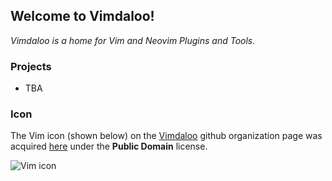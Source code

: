 ## Welcome to Vimdaloo!

_Vimdaloo is a home for Vim and Neovim Plugins and Tools._

### Projects

* TBA

### Icon

The Vim icon (shown below) on the [Vimdaloo](https://github.com/vimdaloo/) github organization page was acquired [here](https://freesvg.org/vim-colorscheme-tailoring19205) under the **Public Domain** license.

![Vim icon](/vim-icon_200x200.png)
